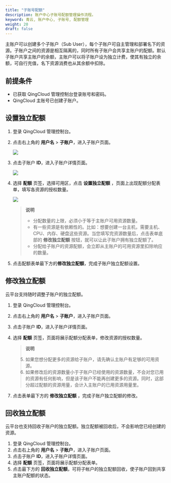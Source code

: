 ```yaml
---
title: "子账号配额"
description: 账户中心子账号配额管理操作流程。
keyword: 青云, 账户中心, 子账号, 配额管理
weight: 20
draft: false
---
```


主账户可以创建多个子账户（Sub User），每个子账户可自主管理和部署名下的资源。子账户之间的资源是相互隔离的，同时所有子账户会共享主账户的配额。默认子账户共享主账户的余额，主账户可以将子账户设为独立计费，使其有独立的余额，可自行充值，名下资源消费也从其余额中扣除。

## 前提条件

- 已获取 QingCloud 管理控制台登录账号和密码。
- QingCloud 主账号已创建子账户。

## 设置独立配额

1. 登录 QingCloud 管理控制台。

2. 点击右上角的 **用户名** > **子账户**，进入子账户页面。

   ![](../../../_images/user_subuser_homepage.png)

3. 点击子账户 **ID**，进入子账户详情页面。

   ![](../../../_images/indep-quota-disabled.png)

4. 选择 **配额** 页签，选择可用区，点击 **设置独立配额** ，页面上出现配额分配表单，填写各资源的授权数量。

   ![](../../../_images/indep-quota-grant.png)

   > **说明**
   >
   > - 分配数量的上限，必须小于等于主账户可用资源数量。
   > - 有一些资源是有依赖性的。比如：想要创建一台主机，需要主机、CPU、内存、硬盘这些资源。当您填写完资源数量后，点击表单底部的 **修改独立配额** 按钮，就可以让此子账户拥有独立配额了。
   > - 分配给子账户的资源配额，会立即从主账户的可用资源里扣除响应的数量。

5. 点击配额表单最下方的**修改独立配额**，完成子账户独立配额设置。

## 修改独立配额

云平台支持随时调整子账户的独立配额。

1. 登录 QingCloud 管理控制台。

2. 点击右上角的 **用户名** > **子账户**，进入子账户页面。

3. 点击子账户 **ID**，进入子账户详情页面。

4. 选择 **配额** 页签，页面将展示配额分配表单，修改资源的授权数量。

   > **说明**
   >
   > <li>如果您想分配更多的资源给子账户，请先确认主账户有足够的可用资源。
   >
   > <li>如果修改后的资源数量小于子账户已经使用的资源数量，不会对您已用的资源有任何影响，但是该子账户不能再创建更多的资源。同时，这部分超过配额的资源用量，会计入主账户的已用资源用量里。

5. 点击表单最下方的 **修改独立配额** ，完成子账户独立配额的修改。

## 回收独立配额

云平台也支持回收子账户的独立配额。独立配额被回收后，不会影响您已经创建的资源。

1. 登录 QingCloud 管理控制台。
2. 点击右上角的 **用户名** > **子账户**，进入子账户页面。
3. 点击子账户 **ID**，进入子账户详情页面。
4. 选择 **配额** 页签，页面将展示配额分配表单。
5. 点击最下方的 **回收独立配额**，可将子帐户的独立配额回收，使子账户回到共享主账户配额的状态。

